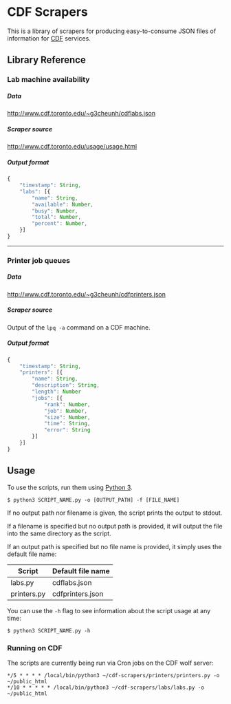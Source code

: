 # CDF Scrapers

This is a library of scrapers for producing easy-to-consume JSON files of
information for [CDF](http://www.cdf.toronto.edu/) services.


## Library Reference

### Lab machine availability

##### Data
<http://www.cdf.toronto.edu/~g3cheunh/cdflabs.json>

##### Scraper source
<http://www.cdf.toronto.edu/usage/usage.html>

##### Output format
```js
{
    "timestamp": String,
    "labs": [{
        "name": String,
        "available": Number,
        "busy": Number,
        "total": Number,
        "percent": Number,
    }]
}
```

------

### Printer job queues

##### Data
<http://www.cdf.toronto.edu/~g3cheunh/cdfprinters.json>

##### Scraper source
Output of the `lpq -a` command on a CDF machine.

##### Output format
```js
{
    "timestamp": String,
    "printers": [{
        "name": String,
        "description": String,
        "length": Number
        "jobs": [{
            "rank": Number,
            "job": Number,
            "size": Number,
            "time": String,
            "error": String
        }]
    }]
}
```

## Usage

To use the scripts, run them using [Python 3](http://python.org/).

```shell
$ python3 SCRIPT_NAME.py -o [OUTPUT_PATH] -f [FILE_NAME]
```

If no output path nor filename is given, the script prints the output to stdout.

If a filename is specified but no output path is provided, it will output the
file into the same directory as the script.

If an output path is specified but no file name is provided, it simply uses the
default file name:

| Script      | Default file name |
|-------------|-------------------|
| labs.py     | cdflabs.json      |
| printers.py | cdfprinters.json  |

You can use the `-h` flag to see information about the script usage at any time:

```shell
$ python3 SCRIPT_NAME.py -h
```


### Running on CDF

The scripts are currently being run via Cron jobs on the CDF wolf server:

```
*/5 * * * * /local/bin/python3 ~/cdf-scrapers/printers/printers.py -o ~/public_html
*/10 * * * * * /local/bin/python3 ~/cdf-scrapers/labs/labs.py -o ~/public_html
```
